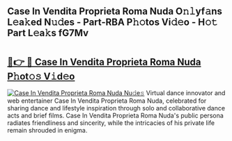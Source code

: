 ## Case In Vendita Proprieta Roma Nuda O𝚗𝚕yf𝚊ns L𝚎a𝚔ed N𝚞𝚍es - Part-RBA P𝚑𝚘tos Vi𝚍𝚎o - H𝚘𝚝 Part L𝚎a𝚔s fG7Mv

# <h2><a href="http://kf0isgp.oniu.top/?m=Case+In+Vendita+Proprieta+Roma+Nuda">🔗👉 🔴 Case In Vendita Proprieta Roma Nuda P𝚑ot𝚘𝚜 V𝚒d𝚎o</a></h2>

[![Case In Vendita Proprieta Roma Nuda Nu𝚍e𝚜](https://i.imgur.com/0qMVB7G.gif)](http://kf0isgp.oniu.top/?m=Case+In+Vendita+Proprieta+Roma+Nuda)
Virtual dance innovator and web entertainer Case In Vendita Proprieta Roma Nuda, celebrated for sharing dance and lifestyle inspiration through solo and collaborative dance acts and brief films. Case In Vendita Proprieta Roma Nuda's public persona radiates friendliness and sincerity, while the intricacies of his private life remain shrouded in enigma.  
